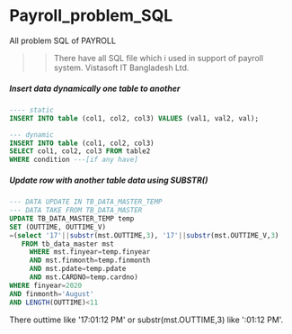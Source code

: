 # Payroll_problem_SQL
All problem SQL of PAYROLL

>> There have all SQL file which i used in support of payroll system.
>> Vistasoft IT Bangladesh Ltd.

##### Insert data dynamically one table to another
````sql
---- static
INSERT INTO table (col1, col2, col3) VALUES (val1, val2, val);

--- dynamic
INSERT INTO table (col1, col2, col3)
SELECT col1, col2, col3 FROM table2
WHERE condition ---[if any have]

``````````

##### Update row with another table data using SUBSTR()
`````sql
--- DATA UPDATE IN TB_DATA_MASTER_TEMP
--- DATA TAKE FROM TB_DATA_MASTER
UPDATE TB_DATA_MASTER_TEMP temp
SET (OUTTIME, OUTTIME_V)
=(select '17'||substr(mst.OUTTIME,3), '17'||substr(mst.OUTTIME_V,3)
   FROM tb_data_master mst
	 WHERE mst.finyear=temp.finyear
	 AND mst.finmonth=temp.finmonth
	 AND mst.pdate=temp.pdate
	 AND mst.CARDNO=temp.cardno)
WHERE finyear=2020
AND finmonth='August'
AND LENGTH(OUTTIME)<11
```````````````
There outtime like '17:01:12 PM' or substr(mst.OUTTIME,3) like ':01:12 PM'. 
